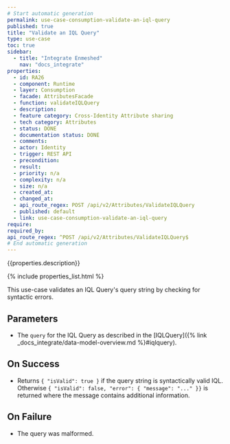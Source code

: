 ```yaml
---
# Start automatic generation
permalink: use-case-consumption-validate-an-iql-query
published: true
title: "Validate an IQL Query"
type: use-case
toc: true
sidebar:
  - title: "Integrate Enmeshed"
    nav: "docs_integrate"
properties:
  - id: RA26
  - component: Runtime
  - layer: Consumption
  - facade: AttributesFacade
  - function: validateIQLQuery
  - description:
  - feature category: Cross-Identity Attribute sharing
  - tech category: Attributes
  - status: DONE
  - documentation status: DONE
  - comments:
  - actor: Identity
  - trigger: REST API
  - precondition:
  - result:
  - priority: n/a
  - complexity: n/a
  - size: n/a
  - created_at:
  - changed_at:
  - api_route_regex: POST /api/v2/Attributes/ValidateIQLQuery
  - published: default
  - link: use-case-consumption-validate-an-iql-query
require:
required_by:
api_route_regex: ^POST /api/v2/Attributes/ValidateIQLQuery$
# End automatic generation
---
```


{{properties.description}}

{% include properties_list.html %}

This use-case validates an IQL Query's query string by checking for syntactic errors.

## Parameters

- The `query` for the IQL Query as described in the [IQLQuery]({% link _docs_integrate/data-model-overview.md %}#iqlquery).

## On Success

- Returns `{ "isValid": true }` if the query string is syntactically valid IQL. Otherwise `{ "isValid": false, "error": { "message": "..." }}` is returned where the message contains additional information.

## On Failure

- The query was malformed.
